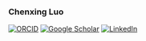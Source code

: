 ### Chenxing Luo

<!--
**chazeon/chazeon** is a ✨ _special_ ✨ repository because its `README.md` (this file) appears on your GitHub profile.

Here are some ideas to get you started:

- 🔭 I’m currently working on ...
- 🌱 I’m currently learning ...
- 👯 I’m looking to collaborate on ...
- 🤔 I’m looking for help with ...
- 💬 Ask me about ...
- 📫 How to reach me: ...
- 😄 Pronouns: ...
- ⚡ Fun fact: ...
-->


[![ORCID](https://img.shields.io/static/v1?label=ORCID&message=0000-0003-4116-6851&color=green&style=flat-square&logo=orcid)](https://orcid.org/0000-0003-4116-6851)
[![Google Scholar](https://img.shields.io/static/v1?label=&message=Google%20Scholar&color=gray&style=flat-square&logo=google-scholar)](https://scholar.google.com/citations?user=iMefCXUAAAAJ)
[![LinkedIn](https://img.shields.io/static/v1?label=&message=LinkedIn&color=0077B5&style=flat-square&logo=linkedin)](https://www.linkedin.com/in/chenxing-luo)
